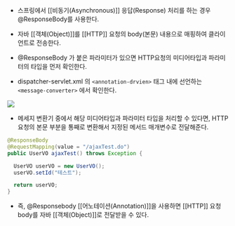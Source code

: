 - 스프링에서 [[비동기(Asynchronous)]] 응답(Response) 처리를 하는 경우 @ResponseBody를 사용한다.
- 자바 [[객체(Object)]]를 [[HTTP]] 요청의 body(본문) 내용으로 매핑하여 클라이언트로 전송한다.

- @ResponseBody 가 붙은 파라미터가 있으면 HTTP요청의 미디어타입과 파라미터의 타입을 먼저 확인한다.
- dispatcher-servlet.xml 의 `<annotation-drvien>` 태그 내에 선언하는 `<message-converter>` 에서 확인한다.

![](https://blog.kakaocdn.net/dn/Ljh4L/btq4dcqj9lb/kNckzEIKwF6tXQ4z4ItSC0/img.png)

- 메세지 변환기 중에서 해당 미디어타입과 파라미터 타입을 처리할 수 있다면, HTTP요청의 본문 부분을 통째로 변환해서 지정된 메서드 매개변수로 전달해준다.

```java
@ResponseBody
@RequestMapping(value = "/ajaxTest.do")
public UserVO ajaxTest() throws Exception {

  UserVO userVO = new UserVO();
  userVO.setId("테스트");

  return userVO;
}
```

- 즉, @Responsebody [[어노테이션(Annotation)]]을 사용하면 [[HTTP]] 요청 body를 자바 [[객체(Object)]]로 전달받을 수 있다.